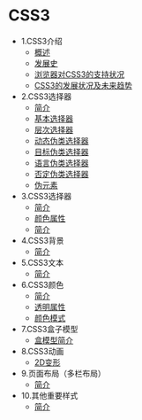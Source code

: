 
# CSS3

* 1.CSS3介绍 
  * [概述](css_intro.md)
  * [发展史](history.md)
  * [浏览器对CSS3的支持状况](support.md)
  * [CSS3的发展状况及未来趋势](future.md)
* 2.CSS3选择器 
  * [简介]()
  * [基本选择器]()
  * [层次选择器]()
  * [动态伪类选择器]()
  * [目标伪类选择器]()
  * [语言伪类选择器]()
  * [否定伪类选择器]()
  * [伪元素]()
* 3.CSS3选择器 
  * [简介]()
  * [颜色属性]()
  * [简介]()
* 4.CSS3背景 
  * [简介]()
* 5.CSS3文本 
  * [简介]()
* 6.CSS3颜色 
  * [简介]()
  * [透明属性]()
  * [颜色模式]()
* 7.CSS3盒子模型 
  * [盒模型简介]()
* 8.CSS3动画 
  * [2D变形]()
* 9.页面布局（多栏布局）  
  * [简介]()
* 10.其他重要样式
  * [简介]()